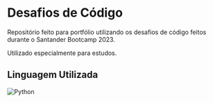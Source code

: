 # Desafios de Código
Repositório feito para portfólio utilizando os desafios de código feitos durante o Santander Bootcamp 2023.

Utilizado especialmente para estudos.
## Linguagem Utilizada
![Python](https://img.shields.io/badge/Python-000?style=for-the-badge&logo=python)
